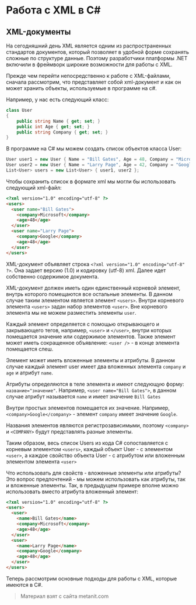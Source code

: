 # Работа с XML в C#

## XML-документы

На сегодняшний день XML является одним из распространенных стандартов документов, который позволяет в удобной форме сохранять сложные по структуре данные. Поэтому разработчики платформы .NET включили в фреймворк широкие возможности для работы с XML.

Прежде чем перейти непосредственно к работе с XML-файлами, сначала рассмотрим, что представляет собой xml-документ и как он может хранить объекты, используемые в программе на c#.

Например, у нас есть следующий класс:

```cs
class User
{
    public string Name { get; set; }
    public int Age { get; set; }
    public string Company { get; set; }
}
```

В программе на C# мы можем создать список объектов класса User:

```cs
User user1 = new User { Name = "Bill Gates", Age = 48, Company = "Microsoft" };
User user2 = new User { Name = "Larry Page", Age = 42, Company = "Google" };
List<User> users = new List<User> { user1, user2 };
```

Чтобы сохранить список в формате xml мы могли бы использовать следующий xml-файл:

```html
<?xml version="1.0" encoding="utf-8" ?>
<users>
  <user name="Bill Gates">
    <company>Microsoft</company>
    <age>48</age>
  </user>
  <user name="Larry Page">
    <company>Google</company>
    <age>48</age>
  </user>
</users>
```

XML-документ объявляет строка `<?xml version="1.0" encoding="utf-8" ?>`. Она задает версию (1.0) и кодировку (utf-8) xml. Далее идет собственно содержимое документа.

XML-документ должен иметь один единственный корневой элемент, внутрь которого помещаются все остальные элементы. В данном случае таким элементом является элемент `<users>`. Внутри корневого элемента `<users>` задан набор элементов `<user>`. Вне корневого элемента мы не можем разместить элементы `user`.

Каждый элемент определяется с помощью открывающего и закрывающего тегов, например, `<user>` и `</user>`, внутри которых помещается значение или содержимое элементов. Также элемент может иметь сокращенное объявление: `<user />` - в конце элемента помещается слеш.

Элемент может иметь вложенные элементы и атрибуты. В данном случае каждый элемент user имеет два вложенных элемента `company` и `age` и атрибут `name`.

Атрибуты определяются в теле элемента и имеют следующую форму: `название="значение"`. Например, `<user name="Bill Gates">`, в данном случае атрибут называется `name` и имеет значение `Bill Gates`

Внутри простых элементов помещается их значение. Например, `<company>Google</company>` - элемент `company` имеет значение `Google`.

Названия элементов являются регистрозависимыми, поэтому `<company>` и `<COMPANY>` будут представлять разные элементы.

Таким образом, весь список Users из кода C# сопоставляется с корневым элементом `<users>`, каждый объект User - с элементом `<user>`, а каждое свойство объекта User - с атрибутом или вложенным элементом элемента `<user>`

Что использовать для свойств - вложенные элементы или атрибуты? Это вопрос предпочтений - мы можем использовать как атрибуты, так и вложенные элементы. Так, в предыдущем примере вполне можно использовать вместо атрибута вложенный элемент:

```html
<?xml version="1.0" encoding="utf-8" ?>
<users>
  <user>
    <name>Bill Gates</name>
    <company>Microsoft</company>
    <age>48</age>
  </user>
  <user>
    <name>Larry Page</name>
    <company>Google</company>
    <age>48</age>
  </user>
</users>
```

Теперь рассмотрим основные подходы для работы с XML, которые имеются в C#.


> Материал взят с сайта metanit.com